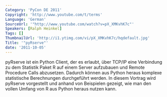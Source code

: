 ```yaml
---
Category: 'PyCon DE 2011'
Copyright: 'http://www.youtube.com/t/terms'
Language: 'German'
SourceUrl: '"http://www.youtube.com/watch?v=pX_XMKvhK7c"'
Speakers: [Ralph Heinkel]
Tags: []
ThumbnailUrl: 'http://i1.ytimg.com/vi/pX_XMKvhK7c/hqdefault.jpg'
Title: '"pyRserve"'
date: '2011-10-05'
---
```

pyRserve ist ein Python Client, der es erlaubt, über TCP/IP eine Verbindung zu dem Statistik Paket R auf einem Server aufzubauen und Remote Procedure Calls abzusetzen. Dadurch können aus Python heraus komplexe statistische Berechnungen durchgeführt werden. In diesem Vortrag wird pyRserve vorgestellt und anhand von Beispielen gezeigt, wie man den vollen Umfang von R aus Python heraus nutzen kann.